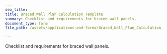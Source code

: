 ```yaml
---
seo_title: 
title: Braced Wall Plan Calculation Template
summary: Checklist and requirements for braced wall panels.
document_type: form
file_path: /assets/applications-and-forms/Braced_Wall_Plan_Calculation_Template_citylogo.pdf

---
```

 Checklist and requirements for braced wall panels.
